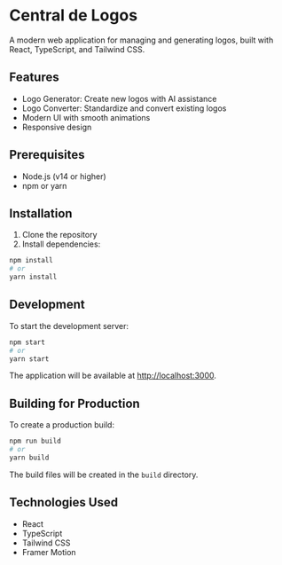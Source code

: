 # Central de Logos

A modern web application for managing and generating logos, built with React, TypeScript, and Tailwind CSS.

## Features

- Logo Generator: Create new logos with AI assistance
- Logo Converter: Standardize and convert existing logos
- Modern UI with smooth animations
- Responsive design

## Prerequisites

- Node.js (v14 or higher)
- npm or yarn

## Installation

1. Clone the repository
2. Install dependencies:
```bash
npm install
# or
yarn install
```

## Development

To start the development server:

```bash
npm start
# or
yarn start
```

The application will be available at [http://localhost:3000](http://localhost:3000).

## Building for Production

To create a production build:

```bash
npm run build
# or
yarn build
```

The build files will be created in the `build` directory.

## Technologies Used

- React
- TypeScript
- Tailwind CSS
- Framer Motion 